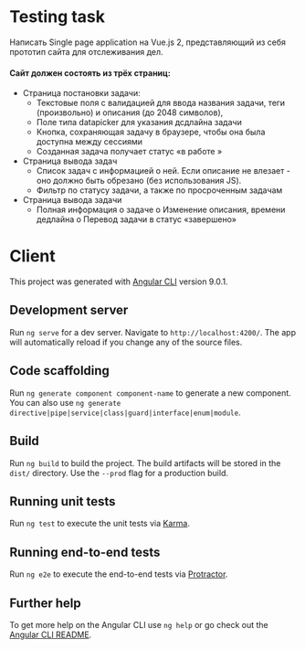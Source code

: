 # Testing task

Написать Single page application на Vue.js 2, представляющий из себя прототип сайта для отслеживания дел.	
#### Сайт должен состоять из трёх страниц:
*	Страница постановки задачи:
	*	Текстовые поля с валидацией для ввода названия задачи, теги (произвольно) и описания (до 2048 символов), 
	*	Поле типа datapicker для указания дсдлайна задачи
	*	Кнопка, сохраняющая задачу в браузере, чтобы она была доступна между сессиями 
	*	Созданная задача получает статус «в работе »
*	Страница вывода задач
	*	Список задач с информацией о ней. Если описание не влезает - оно должно быть обрезано (без использования JS).
	*	Фильтр по статусу задачи, а также по просроченным задачам
*	Страница вывода задачи
	*	Полная информация о задаче о Изменение описания, времени дедлайна о Перевод задачи в статус «завершено»



# Client

This project was generated with [Angular CLI](https://github.com/angular/angular-cli) version 9.0.1.

## Development server

Run `ng serve` for a dev server. Navigate to `http://localhost:4200/`. The app will automatically reload if you change any of the source files.

## Code scaffolding

Run `ng generate component component-name` to generate a new component. You can also use `ng generate directive|pipe|service|class|guard|interface|enum|module`.

## Build

Run `ng build` to build the project. The build artifacts will be stored in the `dist/` directory. Use the `--prod` flag for a production build.

## Running unit tests

Run `ng test` to execute the unit tests via [Karma](https://karma-runner.github.io).

## Running end-to-end tests

Run `ng e2e` to execute the end-to-end tests via [Protractor](http://www.protractortest.org/).

## Further help

To get more help on the Angular CLI use `ng help` or go check out the [Angular CLI README](https://github.com/angular/angular-cli/blob/master/README.md).
